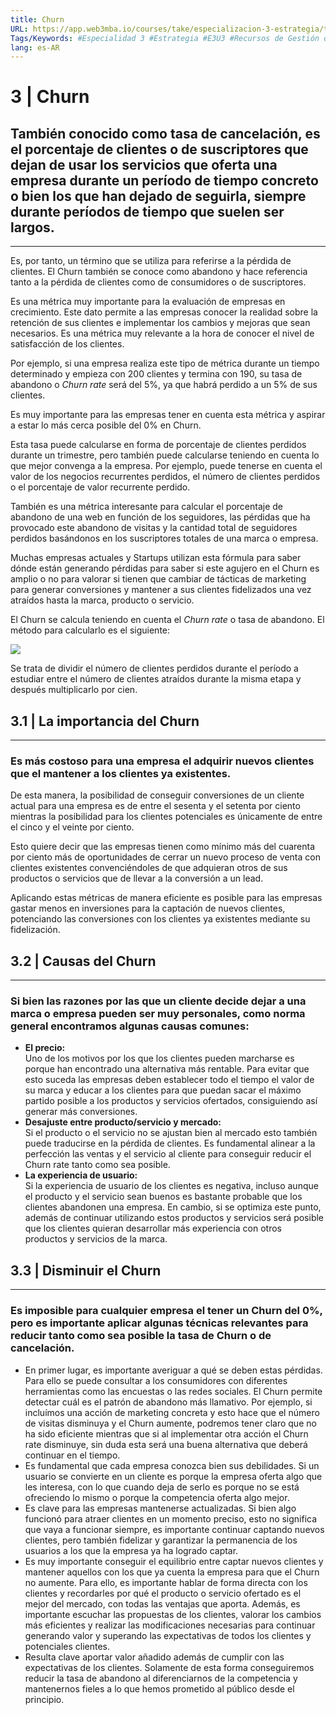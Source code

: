 ```yaml
---
title: Churn
URL: https://app.web3mba.io/courses/take/especializacion-3-estrategia/texts/37531380-u3-03-churn
Tags/Keywords: #Especialidad 3 #Estrategia #E3U3 #Recursos de Gestión de Clientes #Recursos de Gestión #Gestión de Clientes #
lang: es-AR
---
```

# 3 | Churn

## También conocido como tasa de cancelación, es el porcentaje de clientes o de suscriptores que dejan de usar los servicios que oferta una empresa durante un período de tiempo concreto o bien los que han dejado de seguirla, siempre durante períodos de tiempo que suelen ser largos.

---

Es, por tanto, un término que se utiliza para referirse a la pérdida de clientes. El Churn también se conoce como abandono y hace referencia tanto a la pérdida de clientes como de consumidores o de suscriptores.

Es una métrica muy importante para la evaluación de empresas en crecimiento. Este dato permite a las empresas conocer la realidad sobre la retención de sus clientes e implementar los cambios y mejoras que sean necesarios. Es una métrica muy relevante a la hora de conocer el nivel de satisfacción de los clientes. 

Por ejemplo, si una empresa realiza este tipo de métrica durante un tiempo determinado y empieza con 200 clientes y termina con 190, su tasa de abandono o _Churn rate_ será del 5%, ya que habrá perdido a un 5% de sus clientes.

Es muy importante para las empresas tener en cuenta esta métrica y aspirar a estar lo más cerca posible del 0% en Churn. 

Esta tasa puede calcularse en forma de porcentaje de clientes perdidos durante un trimestre, pero también puede calcularse teniendo en cuenta lo que mejor convenga a la empresa. Por ejemplo, puede tenerse en cuenta el valor de los negocios recurrentes perdidos, el número de clientes perdidos o el porcentaje de valor recurrente perdido.

También es una métrica interesante para calcular el porcentaje de abandono de una web en función de los seguidores, las pérdidas que ha provocado este abandono de visitas y la cantidad total de seguidores perdidos basándonos en los suscriptores totales de una marca o empresa.

Muchas empresas actuales y Startups utilizan esta fórmula para saber dónde están generando pérdidas para saber si este agujero en el Churn es amplio o no para valorar si tienen que cambiar de tácticas de marketing para generar conversiones y mantener a sus clientes fidelizados una vez atraídos hasta la marca, producto o servicio.

El Churn se calcula teniendo en cuenta el _Churn rate_ o tasa de abandono. El método para calcularlo es el siguiente:

  

![](https://files.cdn.thinkific.com/file_uploads/636320/images/ef7/25d/740/Sin_ti%CC%81tulo-1_Mesa_de_trabajo_1.png)

  

Se trata de dividir el número de clientes perdidos durante el período a estudiar entre el número de clientes atraídos durante la misma etapa y después multiplicarlo por cien.

  

## 3.1 | La importancia del Churn

---

### Es más costoso para una empresa el adquirir nuevos clientes que el mantener a los clientes ya existentes. 

De esta manera, la posibilidad de conseguir conversiones de un cliente actual para una empresa es de entre el sesenta y el setenta por ciento mientras la posibilidad para los clientes potenciales es únicamente de entre el cinco y el veinte por ciento.

Esto quiere decir que las empresas tienen como mínimo más del cuarenta por ciento más de oportunidades de cerrar un nuevo proceso de venta con clientes existentes convenciéndoles de que adquieran otros de sus productos o servicios que de llevar a la conversión a un lead.

Aplicando estas métricas de manera eficiente es posible para las empresas gastar menos en inversiones para la captación de nuevos clientes, potenciando las conversiones con los clientes ya existentes mediante su fidelización.

  

  

## 3.2 | Causas del Churn

---

### Si bien las razones por las que un cliente decide dejar a una marca o empresa pueden ser muy personales, como norma general encontramos algunas causas comunes:

- **El precio:**  
    Uno de los motivos por los que los clientes pueden marcharse es porque han encontrado una alternativa más rentable. Para evitar que esto suceda las empresas deben establecer todo el tiempo el valor de su marca y educar a los clientes para que puedan sacar el máximo partido posible a los productos y servicios ofertados, consiguiendo así generar más conversiones.
- **Desajuste entre producto/servicio y mercado:**  
    Si el producto o el servicio no se ajustan bien al mercado esto también puede traducirse en la pérdida de clientes. Es fundamental alinear a la perfección las ventas y el servicio al cliente para conseguir reducir el Churn rate tanto como sea posible.
- **La experiencia de usuario:**  
    Si la experiencia de usuario de los clientes es negativa, incluso aunque el producto y el servicio sean buenos es bastante probable que los clientes abandonen una empresa. En cambio, si se optimiza este punto, además de continuar utilizando estos productos y servicios será posible que los clientes quieran desarrollar más experiencia con otros productos y servicios de la marca.

  

## 3.3 | Disminuir el Churn

---

### Es imposible para cualquier empresa el tener un Churn del 0%, pero es importante aplicar algunas técnicas relevantes para reducir tanto como sea posible la tasa de Churn o de cancelación.

- En primer lugar, es importante averiguar a qué se deben estas pérdidas. Para ello se puede consultar a los consumidores con diferentes herramientas como las encuestas o las redes sociales. El Churn permite detectar cuál es el patrón de abandono más llamativo. Por ejemplo, si incluímos una acción de marketing concreta y esto hace que el número de visitas disminuya y el Churn aumente, podremos tener claro que no ha sido eficiente mientras que si al implementar otra acción el Churn rate disminuye, sin duda esta será una buena alternativa que deberá continuar en el tiempo.
- Es fundamental que cada empresa conozca bien sus debilidades. Si un usuario se convierte en un cliente es porque la empresa oferta algo que les interesa, con lo que cuando deja de serlo es porque no se está ofreciendo lo mismo o porque la competencia oferta algo mejor.
- Es clave para las empresas mantenerse actualizadas. Si bien algo funcionó para atraer clientes en un momento preciso, esto no significa que vaya a funcionar siempre, es importante continuar captando nuevos clientes, pero también fidelizar y garantizar la permanencia de los usuarios a los que la empresa ya ha logrado captar.
- Es muy importante conseguir el equilibrio entre captar nuevos clientes y mantener aquellos con los que ya cuenta la empresa para que el Churn no aumente. Para ello, es importante hablar de forma directa con los clientes y recordarles por qué el producto o servicio ofertado es el mejor del mercado, con todas las ventajas que aporta. Además, es importante escuchar las propuestas de los clientes, valorar los cambios más eficientes y realizar las modificaciones necesarias para continuar generando valor y superando las expectativas de todos los clientes y potenciales clientes.
- Resulta clave aportar valor añadido además de cumplir con las expectativas de los clientes. Solamente de esta forma conseguiremos reducir la tasa de abandono al diferenciarnos de la competencia y mantenernos fieles a lo que hemos prometido al público desde el principio.